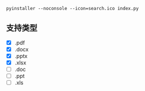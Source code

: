 
```shell
pyinstaller --noconsole --icon=search.ico index.py
```

## 支持类型

- [x] .pdf
- [x] .docx
- [x] .pptx
- [x] .xlsx
- [ ] .doc
- [ ] .ppt
- [ ] .xls